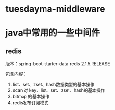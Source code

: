 # tuesdayma-middleware
# java中常用的一些中间件
## redis
版本：spring-boot-starter-data-redis 2.1.5.RELEASE

包含内容：
   1. list、set、zset、hash数据类型的基本操作
   2. scan 对 key、list、set、zset、hash的基本操作
   3. bitmap 的基本操作
   4. redis发布订阅模式
